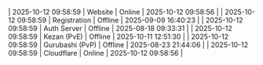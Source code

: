 | 2025-10-12 09:58:59 | Website | Online | 2025-10-12 09:58:56 |
| 2025-10-12 09:58:59 | Registration | Offline | 2025-09-09 16:40:23 |
| 2025-10-12 09:58:59 | Auth Server | Offline | 2025-08-18 09:33:31 |
| 2025-10-12 09:58:59 | Kezan (PvE) | Offline | 2025-10-11 12:51:30 |
| 2025-10-12 09:58:59 | Gurubashi (PvP) | Offline | 2025-08-23 21:44:06 |
| 2025-10-12 09:58:59 | Cloudflare | Online | 2025-10-12 09:58:56 |
